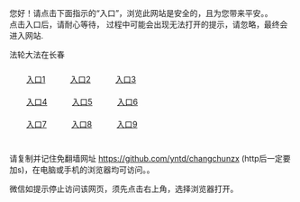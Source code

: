 您好！请点击下面指示的“入口”，浏览此网站是安全的，且为您带来平安。。 <br/>
点击入口后，请耐心等待， 过程中可能会出现无法打开的提示，请忽略，最终会进入网站. </br>

法轮大法在长春<br/>
<div style="padding:10px"><a style="margin:20px" target="_blank" href="https://d3my3k9o9hquuf.cloudfront.net/2Qpsp?dkxdv" id="ccLink1" rel="nofollow">入口1</a> <a target="_blank" style="margin:20px" href="https://d2wtqcq6jncwff.cloudfront.net/2Qpsp?gnpxi" id="ccLink2" rel="nofollow">入口2</a> <a style="margin:20px" target="_blank" href="https://d2nkh9ij7m9grp.cloudfront.net/2Qpsp?yiowwzf" id="ccLink3" rel="nofollow">入口3</a></div>

<div style="padding:10px" ><a style="margin:20px" target="_blank" href="https://d3my3k9o9hquuf.cloudfront.net/2Qpsp?dkxdv" id="ccLink4" rel="nofollow">入口4</a> <a style="margin:20px" href="https://d2wtqcq6jncwff.cloudfront.net/2Qpsp?gnpxi" target="_blank" id="ccLink5" rel="nofollow">入口5</a> <a style="margin:20px" href="https://d2nkh9ij7m9grp.cloudfront.net/2Qpsp?yiowwzf" target="_blank" id="ccLink6" rel="nofollow">入口6</a></div>

<div style="padding:10px"><a style="margin:20px" target="_blank" href="https://d3my3k9o9hquuf.cloudfront.net/2Qpsp?dkxdv" id="ccLink7" rel="nofollow">入口7</a> <a style="margin:20px" href="https://d2wtqcq6jncwff.cloudfront.net/2Qpsp?gnpxi" target="_blank" id="ccLink8" rel="nofollow">入口8</a> <a style="margin:20px" target="_blank" href="https://d2nkh9ij7m9grp.cloudfront.net/2Qpsp?yiowwzf" id="ccLink9" rel="nofollow">入口9</a></div>

<br/>



请复制并记住免翻墙网址 https://github.com/yntd/changchunzx (http后一定要加s)，在电脑或手机的浏览器均可访问。。<br/>

微信如提示停止访问该网页，须先点击右上角，选择浏览器打开。
